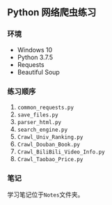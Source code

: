 ## Python 网络爬虫练习

### 环境

* Windows 10
* Python 3.7.5
* Requests
* Beautiful Soup

### 练习顺序

1. `common_requests.py`
2. `save_files.py`
3. `parser_html.py`
4. `search_engine.py`
5. `Crawl_Univ_Ranking.py`
6. `Crawl_Douban_Book.py`
7. `Crawl_BiliBili_Video_Info.py`
8. `Crawl_Taobao_Price.py`

### 笔记

学习笔记位于`Notes`文件夹。

